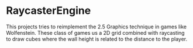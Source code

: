 # RaycasterEngine
This projects tries to reimplement the 2.5 Graphics technique in games like Wolfenstein. These class of games us a 2D grid combined with raycasting to draw cubes where the wall height is related to the distance to the player. 
